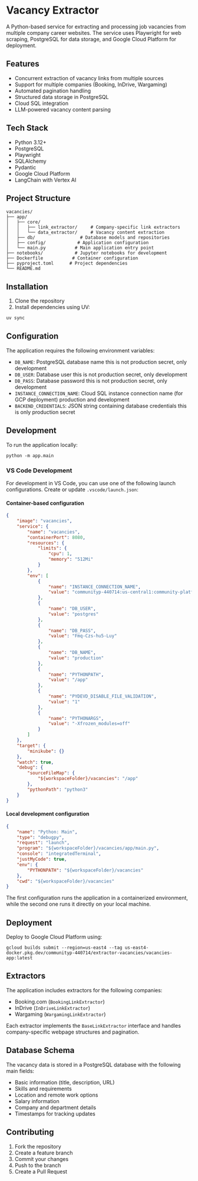 # Vacancy Extractor

A Python-based service for extracting and processing job vacancies from multiple company career websites. The service uses Playwright for web scraping, PostgreSQL for data storage, and Google Cloud Platform for deployment.

## Features

- Concurrent extraction of vacancy links from multiple sources
- Support for multiple companies (Booking, InDrive, Wargaming)
- Automated pagination handling
- Structured data storage in PostgreSQL
- Cloud SQL integration
- LLM-powered vacancy content parsing

## Tech Stack

- Python 3.12+
- PostgreSQL
- Playwright
- SQLAlchemy
- Pydantic
- Google Cloud Platform
- LangChain with Vertex AI

## Project Structure

```tree
vacancies/
├── app/
│   ├── core/
│   │   ├── link_extractor/     # Company-specific link extractors
│   │   └── data_extractor/     # Vacancy content extraction
│   ├── db/                 # Database models and repositories
│   ├── config/            # Application configuration
│   └── main.py           # Main application entry point
├── notebooks/            # Jupyter notebooks for development
├── Dockerfile           # Container configuration
├── pyproject.toml      # Project dependencies
└── README.md
```

## Installation

1. Clone the repository
2. Install dependencies using UV:

```bash
uv sync
```

## Configuration

The application requires the following environment variables:

- `DB_NAME`: PostgreSQL database name this is not production secret, only development
- `DB_USER`: Database user this is not production secret, only development
- `DB_PASS`: Database password this is not production secret, only development
- `INSTANCE_CONNECTION_NAME`: Cloud SQL instance connection name (for GCP deployment) production and development
- `BACKEND_CREDENTIALS`: JSON string containing database credentials this is only production secret

## Development

To run the application locally:

```shell
python -m app.main
```

### VS Code Development

For development in VS Code, you can use one of the following launch configurations. Create or update `.vscode/launch.json`:

#### Container-based configuration

```json
{
    "image": "vacancies",
    "service": {
        "name": "vacancies",
        "containerPort": 8080,
        "resources": {
            "limits": {
                "cpu": 1,
                "memory": "512Mi"
            }
        },
        "env": [
            {
                "name": "INSTANCE_CONNECTION_NAME",
                "value": "communityp-440714:us-central1:community-platform"
            },
            {
                "name": "DB_USER",
                "value": "postgres"
            },
            {
                "name": "DB_PASS",
                "value": "Fmq-Czs-hu5-Luy"
            },
            {
                "name": "DB_NAME",
                "value": "production"
            },
            {
                "name": "PYTHONPATH",
                "value": "/app"
            },
            {
                "name": "PYDEVD_DISABLE_FILE_VALIDATION",
                "value": "1"
            },
            {
                "name": "PYTHONARGS",
                "value": "-Xfrozen_modules=off"
            }
        ]
    },
    "target": {
        "minikube": {}
    },
    "watch": true,
    "debug": {
        "sourceFileMap": {
            "${workspaceFolder}/vacancies": "/app"
        },
        "pythonPath": "python3"
    }
}
```

#### Local development configuration

```json
{
    "name": "Python: Main",
    "type": "debugpy",
    "request": "launch",
    "program": "${workspaceFolder}/vacancies/app/main.py",
    "console": "integratedTerminal",
    "justMyCode": true,
    "env": {
        "PYTHONPATH": "${workspaceFolder}/vacancies"
    },
    "cwd": "${workspaceFolder}/vacancies"
}
```

The first configuration runs the application in a containerized environment, while the second one runs it directly on your local machine.

## Deployment

Deploy to Google Cloud Platform using:

```shell
gcloud builds submit --region=us-east4 --tag us-east4-docker.pkg.dev/communityp-440714/extractor-vacancies/vacancies-app:latest
```

## Extractors

The application includes extractors for the following companies:

- Booking.com (`BookingLinkExtractor`)
- InDrive (`InDriveLinkExtractor`)
- Wargaming (`WargamingLinkExtractor`)

Each extractor implements the `BaseLinkExtractor` interface and handles company-specific webpage structures and pagination.

## Database Schema

The vacancy data is stored in a PostgreSQL database with the following main fields:

- Basic information (title, description, URL)
- Skills and requirements
- Location and remote work options
- Salary information
- Company and department details
- Timestamps for tracking updates

## Contributing

1. Fork the repository
2. Create a feature branch
3. Commit your changes
4. Push to the branch
5. Create a Pull Request
